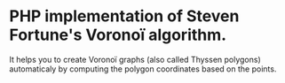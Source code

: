 # PHP implementation of Steven Fortune's Voronoï algorithm.

It helps you to create Voronoï graphs (also called Thyssen polygons) automaticaly by computing the polygon coordinates based on the points.

